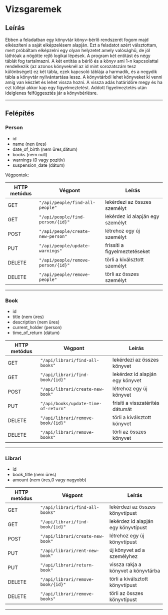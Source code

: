 # Vizsgaremek

## Leírás

Ebben a feladatban egy könyvtár könyv-bérlő rendszerét fogom majd elkészíteni a saját elképzelésem alapján. Ezt a feladatot azért válsztottam, mert próbáltam elképzelni egy olyan helyzetet amely valósághű, de jól láthtóak a nögötte rejlő logikai lépések. A program két entitást és négy táblát fog tartalmazni. A két entitás a bérlő és a könyv ami 1-n kapcsolattal rendelkezik (az azonos könyveknél az id mint sorozatszám tesz különbséget) ez két tábla, ezek kapcsoló táblája a harmadik, és a negydik tábla a könyvtár nyilvántartása lessz. A könyvtárból lehet könyveket ki venni amíg van készlet és lehet vissza hozni. A vissza adás határidőre megy és ha ezt túllépi akkor kap egy figyelmeztetést. Addott figyelmeztetés után ideiglenes felfüggesztés jár a könyvbérlésre.

---

## Felépítés

### Person

* id
* name (nen üres)
* date_of_birth (nem üres,dátum)
* books (nem null)
* warnings (0 vagy pozitív)
* suspension_date (dátum)

Végpontok:


| HTTP metódus | Végpont                 | Leírás                                                                 |
| ------------ | ----------------------- | ---------------------------------------------------------------------- |
| GET          | `"/api/people/find-all-people"`       | lekérdezi az összes személyt                             |
| GET          | `"/api/people/find-person/{id}"`      | lekérdez id alapján egy személyt                         |
| POST         | `"/api/people/create-new-person"`     | létrehoz egy új személyt                                 |
| PUT          | `"/api/people/update-warnings"`       | frissíti a figyelmeztetéseket                            |
| DELETE       | `"/api/people/remove-person/{id}"`    | törli a kiválsztott személyt                             |
| DELETE       | `"/api/people/remove-people"`         | törli az összes személyt                                 |

---

### Book

* id
* title (nem üres)
* description (nem üres)
* current_holder (person)
* time_of_return (dátum)

| HTTP metódus | Végpont                 | Leírás                                                                 |
| ------------ | ----------------------- | ---------------------------------------------------------------------- |
| GET          | `"/api/librari/find-all-books"`       | lekérdezi az összes könyvet                              |
| GET          | `"/api/librari/find-book/{id}"`       | lekérdez id alapján egy könyvet                          |
| POST         | `"/api/librari/create-new-book"`      | létrehoz egy új könyvet                                  |
| PUT          | `"/api/books/update-time-of-return"`  | frisíti a visszatérítés dátumát                          |
| DELETE       | `"/api/librari/remove-book/{id}"`     | törli a kiválsztott könyvet                              |
| DELETE       | `"/api/librari/remove-books"`         | törli az összes könyvet                                  |

---

### Librari

* id
* book_title (nem üres)
* amount (nem üres,0 vagy nagyobb)

| HTTP metódus | Végpont                 | Leírás                                                                 |
| ------------ | ----------------------- | ---------------------------------------------------------------------- |
| GET          | `"/api/librari/find-all-books"`       | lekérdezi az összes könyvtípust                          |
| GET          | `"/api/librari/find-book/{id}"`       | lekérdez id alapján egy könyvtípust                      |
| POST         | `"/api/librari/create-new-book"`      | létrehoz egy új könyvtípust                              |
| PUT          | `"/api/librari/rent-new-book"`        | új könyvet ad a személyhez                               |
| PUT          | `"/api/librari/return-book"`          | vissza rakja a könyvet a könyvtárba                      |
| DELETE       | `"/api/librari/remove-book/{id}"`     | törli a kiválsztott könyvtípust                          |
| DELETE       | `"/api/librari/remove-books"`         | törli az összes könyvtípust                              |

---